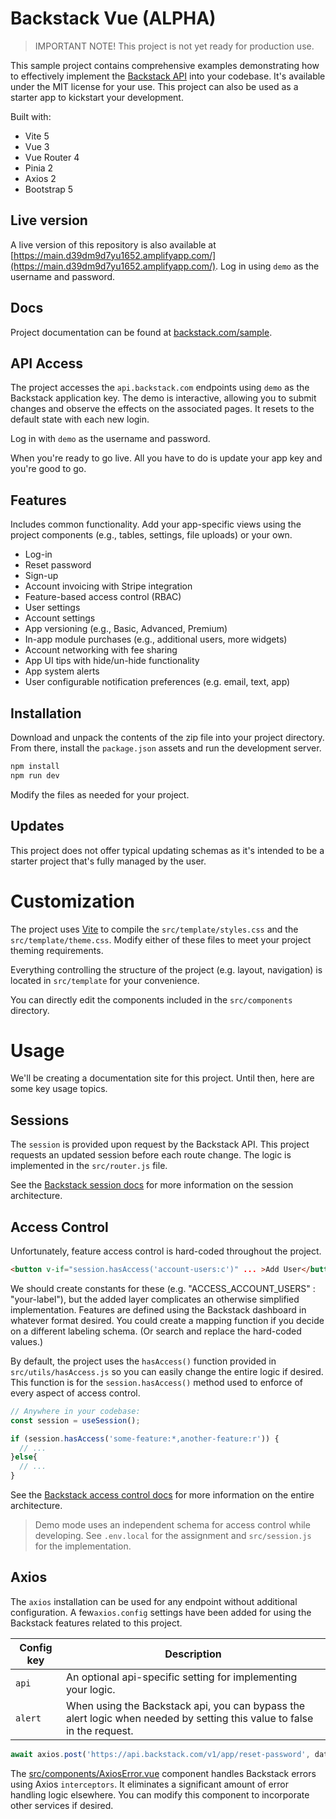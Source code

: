 # Backstack Vue (ALPHA)

> IMPORTANT NOTE! This project is not yet ready for production use.

This sample project contains comprehensive examples demonstrating how to effectively implement the [Backstack API](https://backstack.com) into your codebase. It's available under the MIT license for your use. This project can also be used as a starter app to kickstart your development.

Built with:

- Vite 5
- Vue 3
- Vue Router 4
- Pinia 2
- Axios 2
- Bootstrap 5

## Live version

A live version of this repository is also available at [https://main.d39dm9d7yu1652.amplifyapp.com/](https://main.d39dm9d7yu1652.amplifyapp.com/). Log in using `demo` as the username and password.

## Docs

Project documentation can be found at [backstack.com/sample](https://backstack.com/sample).

## API Access

The project accesses the `api.backstack.com` endpoints using `demo` as the Backstack application key. The demo is interactive, allowing you to submit changes and observe the effects on the associated pages. It resets to the default state with each new login. 

Log in with `demo` as the username and password. 

When you're ready to go live. All you have to do is update your app key and you're good to go.


## Features

Includes common functionality. Add your app-specific views using the project components (e.g., tables, settings, file uploads) or your own.

- Log-in
- Reset password
- Sign-up
- Account invoicing with Stripe integration
- Feature-based access control (RBAC)
- User settings
- Account settings
- App versioning (e.g., Basic, Advanced, Premium)
- In-app module purchases (e.g., additional users, more widgets)
- Account networking with fee sharing
- App UI tips with hide/un-hide functionality
- App system alerts
- User configurable notification preferences (e.g. email, text, app)

## Installation

Download and unpack the contents of the zip file into your project directory. From there, install the `package.json` assets and run the development server.

```sh
npm install
npm run dev
```

Modify the files as needed for your project.

## Updates

This project does not offer typical updating schemas as it's intended to be a starter project that's fully managed by the user.

# Customization

The project uses [Vite](https://vitejs.dev/) to compile the `src/template/styles.css` and the `src/template/theme.css`. Modify either of these files to meet your project theming requirements.

Everything controlling the structure of the project (e.g. layout, navigation) is located in `src/template` for your convenience.

You can directly edit the components included in the `src/components` directory.


# Usage

We'll be creating a documentation site for this project. Until then, here are some key usage topics.

## Sessions

The `session` is provided upon request by the Backstack API. This project requests an updated session before each route change. The logic is implemented in the `src/router.js` file.

See the [Backstack session docs](https://backstack.com/sessions.html) for more information on the session architecture.

## Access Control


Unfortunately, feature access control is hard-coded throughout the project. 

```html
<button v-if="session.hasAccess('account-users:c')" ... >Add User</button>
```

We should create constants for these (e.g. "ACCESS_ACCOUNT_USERS" : "your-label"), but the added layer complicates an otherwise simplified implementation. Features are defined using the Backstack dashboard in whatever format desired. You could create a mapping function if you decide on a different labeling schema. (Or search and replace the hard-coded values.)

By default, the project uses the `hasAccess()` function provided in `src/utils/hasAccess.js` so you can easily change the entire logic if desired. This function is for the `session.hasAccess()` method used to enforce of every aspect of access control.

```js
// Anywhere in your codebase:
const session = useSession();

if (session.hasAccess('some-feature:*,another-feature:r')) {
  // ...
}else{
  // ...
}
```


See the [Backstack access control docs](https://backstack.com/access-control.html) for 
more information on the entire architecture.

> Demo mode uses an independent schema for access control while developing. See `.env.local` for the assignment and `src/session.js` for the implementation.

## Axios

The `axios` installation can be used for any endpoint without additional configuration. A few`axios.config` settings have been added for using the Backstack features related to this project.

| Config key | Description                                                                                                             |
| ---------- | ----------------------------------------------------------------------------------------------------------------------- |
| `api`      | An optional api-specific setting for implementing your logic.                                                           |
| `alert`    | When using the Backstack api, you can bypass the alert logic when needed by setting this value to false in the request. |

```js
await axios.post('https://api.backstack.com/v1/app/reset-password', data, { api: 'backstack' }) ...
```

The [src/components/AxiosError.vue](https://github.com/deloachtech/backstack-vue/blob/main/src/components/AxiosError.vue) component handles Backstack errors using Axios `interceptors`. It eliminates a significant amount of error handling logic elsewhere. You can modify this component to incorporate other services if desired.

